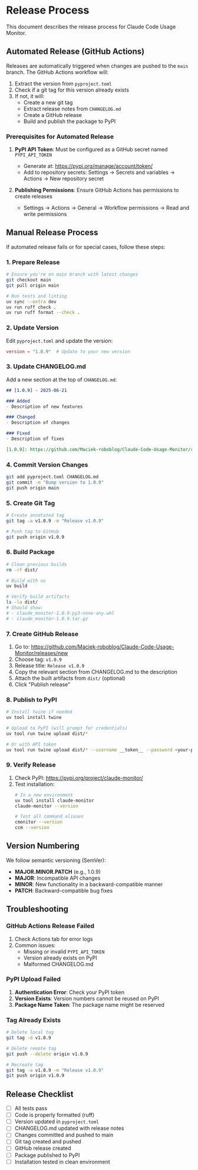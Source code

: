 # Release Process

This document describes the release process for Claude Code Usage Monitor.

## Automated Release (GitHub Actions)

Releases are automatically triggered when changes are pushed to the `main` branch. The GitHub Actions workflow will:

1. Extract the version from `pyproject.toml`
2. Check if a git tag for this version already exists
3. If not, it will:
   - Create a new git tag
   - Extract release notes from `CHANGELOG.md`
   - Create a GitHub release
   - Build and publish the package to PyPI

### Prerequisites for Automated Release

1. **PyPI API Token**: Must be configured as a GitHub secret named `PYPI_API_TOKEN`
   - Generate at: https://pypi.org/manage/account/token/
   - Add to repository secrets: Settings → Secrets and variables → Actions → New repository secret

2. **Publishing Permissions**: Ensure GitHub Actions has permissions to create releases
   - Settings → Actions → General → Workflow permissions → Read and write permissions

## Manual Release Process

If automated release fails or for special cases, follow these steps:

### 1. Prepare Release

```bash
# Ensure you're on main branch with latest changes
git checkout main
git pull origin main

# Run tests and linting
uv sync --extra dev
uv run ruff check .
uv run ruff format --check .
```

### 2. Update Version

Edit `pyproject.toml` and update the version:
```toml
version = "1.0.9"  # Update to your new version
```

### 3. Update CHANGELOG.md

Add a new section at the top of `CHANGELOG.md`:
```markdown
## [1.0.9] - 2025-06-21

### Added
- Description of new features

### Changed
- Description of changes

### Fixed
- Description of fixes

[1.0.9]: https://github.com/Maciek-roboblog/Claude-Code-Usage-Monitor/releases/tag/v1.0.9
```

### 4. Commit Version Changes

```bash
git add pyproject.toml CHANGELOG.md
git commit -m "Bump version to 1.0.9"
git push origin main
```

### 5. Create Git Tag

```bash
# Create annotated tag
git tag -a v1.0.9 -m "Release v1.0.9"

# Push tag to GitHub
git push origin v1.0.9
```

### 6. Build Package

```bash
# Clean previous builds
rm -rf dist/

# Build with uv
uv build

# Verify build artifacts
ls -la dist/
# Should show:
# - claude_monitor-1.0.9-py3-none-any.whl
# - claude_monitor-1.0.9.tar.gz
```

### 7. Create GitHub Release

1. Go to: https://github.com/Maciek-roboblog/Claude-Code-Usage-Monitor/releases/new
2. Choose tag: `v1.0.9`
3. Release title: `Release v1.0.9`
4. Copy the relevant section from CHANGELOG.md to the description
5. Attach the built artifacts from `dist/` (optional)
6. Click "Publish release"

### 8. Publish to PyPI

```bash
# Install twine if needed
uv tool install twine

# Upload to PyPI (will prompt for credentials)
uv tool run twine upload dist/*

# Or with API token
uv tool run twine upload dist/* --username __token__ --password <your-pypi-token>
```

### 9. Verify Release

1. Check PyPI: https://pypi.org/project/claude-monitor/
2. Test installation:
   ```bash
   # In a new environment
   uv tool install claude-monitor
   claude-monitor --version

   # Test all command aliases
   cmonitor --version
   ccm --version
   ```

## Version Numbering

We follow semantic versioning (SemVer):
- **MAJOR.MINOR.PATCH** (e.g., 1.0.9)
- **MAJOR**: Incompatible API changes
- **MINOR**: New functionality in a backward-compatible manner
- **PATCH**: Backward-compatible bug fixes

## Troubleshooting

### GitHub Actions Release Failed

1. Check Actions tab for error logs
2. Common issues:
   - Missing or invalid `PYPI_API_TOKEN`
   - Version already exists on PyPI
   - Malformed CHANGELOG.md

### PyPI Upload Failed

1. **Authentication Error**: Check your PyPI token
2. **Version Exists**: Version numbers cannot be reused on PyPI
3. **Package Name Taken**: The package name might be reserved

### Tag Already Exists

```bash
# Delete local tag
git tag -d v1.0.9

# Delete remote tag
git push --delete origin v1.0.9

# Recreate tag
git tag -a v1.0.9 -m "Release v1.0.9"
git push origin v1.0.9
```

## Release Checklist

- [ ] All tests pass
- [ ] Code is properly formatted (ruff)
- [ ] Version updated in `pyproject.toml`
- [ ] CHANGELOG.md updated with release notes
- [ ] Changes committed and pushed to main
- [ ] Git tag created and pushed
- [ ] GitHub release created
- [ ] Package published to PyPI
- [ ] Installation tested in clean environment
